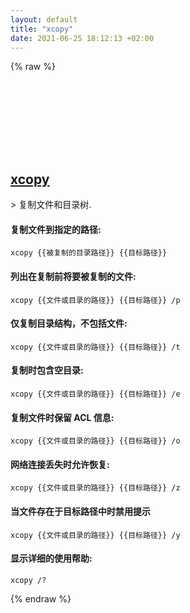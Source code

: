 ```yaml
---
layout: default
title: "xcopy"
date: 2021-06-25 18:12:13 +02:00
---
```

{% raw %}
<h2 id="xcopy">
  <a href="/zh/windows/xcopy.html">xcopy</a> <a href="#xcopy"><svg class="icon">
    <use href="/assets/images/unicode_sprite.svg#link" />
  </svg></a>
</h2>
> 复制文件和目录树.

#### 复制文件到指定的路径:
```shell
xcopy {{被复制的目录路径}} {{目标路径}}
```
#### 列出在复制前将要被复制的文件:
```shell
xcopy {{文件或目录的路径}} {{目标路径}} /p
```
#### 仅复制目录结构，不包括文件:
```shell
xcopy {{文件或目录的路径}} {{目标路径}} /t
```
#### 复制时包含空目录:
```shell
xcopy {{文件或目录的路径}} {{目标路径}} /e
```
#### 复制文件时保留 ACL 信息:
```shell
xcopy {{文件或目录的路径}} {{目标路径}} /o
```
#### 网络连接丢失时允许恢复:
```shell
xcopy {{文件或目录的路径}} {{目标路径}} /z
```
#### 当文件存在于目标路径中时禁用提示
```shell
xcopy {{文件或目录的路径}} {{目标路径}} /y
```
#### 显示详细的使用帮助:
```shell
xcopy /?
```
{% endraw %}